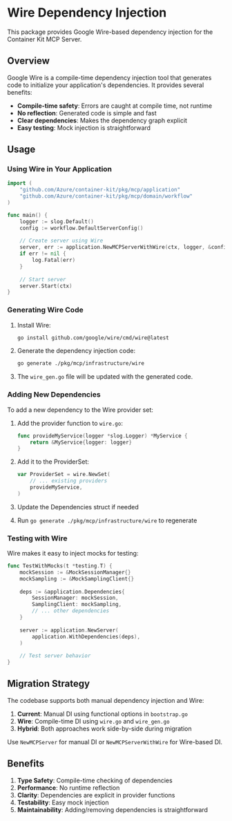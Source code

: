 # Wire Dependency Injection

This package provides Google Wire-based dependency injection for the Container Kit MCP Server.

## Overview

Google Wire is a compile-time dependency injection tool that generates code to initialize your application's dependencies. It provides several benefits:

- **Compile-time safety**: Errors are caught at compile time, not runtime
- **No reflection**: Generated code is simple and fast
- **Clear dependencies**: Makes the dependency graph explicit
- **Easy testing**: Mock injection is straightforward

## Usage

### Using Wire in Your Application

```go
import (
    "github.com/Azure/container-kit/pkg/mcp/application"
    "github.com/Azure/container-kit/pkg/mcp/domain/workflow"
)

func main() {
    logger := slog.Default()
    config := workflow.DefaultServerConfig()
    
    // Create server using Wire
    server, err := application.NewMCPServerWithWire(ctx, logger, &config)
    if err != nil {
        log.Fatal(err)
    }
    
    // Start server
    server.Start(ctx)
}
```

### Generating Wire Code

1. Install Wire:
   ```bash
   go install github.com/google/wire/cmd/wire@latest
   ```

2. Generate the dependency injection code:
   ```bash
   go generate ./pkg/mcp/infrastructure/wire
   ```

3. The `wire_gen.go` file will be updated with the generated code.

### Adding New Dependencies

To add a new dependency to the Wire provider set:

1. Add the provider function to `wire.go`:
   ```go
   func provideMyService(logger *slog.Logger) *MyService {
       return &MyService{logger: logger}
   }
   ```

2. Add it to the ProviderSet:
   ```go
   var ProviderSet = wire.NewSet(
       // ... existing providers
       provideMyService,
   )
   ```

3. Update the Dependencies struct if needed
4. Run `go generate ./pkg/mcp/infrastructure/wire` to regenerate

### Testing with Wire

Wire makes it easy to inject mocks for testing:

```go
func TestWithMocks(t *testing.T) {
    mockSession := &MockSessionManager{}
    mockSampling := &MockSamplingClient{}
    
    deps := &application.Dependencies{
        SessionManager: mockSession,
        SamplingClient: mockSampling,
        // ... other dependencies
    }
    
    server := application.NewServer(
        application.WithDependencies(deps),
    )
    
    // Test server behavior
}
```

## Migration Strategy

The codebase supports both manual dependency injection and Wire:

1. **Current**: Manual DI using functional options in `bootstrap.go`
2. **Wire**: Compile-time DI using `wire.go` and `wire_gen.go`
3. **Hybrid**: Both approaches work side-by-side during migration

Use `NewMCPServer` for manual DI or `NewMCPServerWithWire` for Wire-based DI.

## Benefits

1. **Type Safety**: Compile-time checking of dependencies
2. **Performance**: No runtime reflection
3. **Clarity**: Dependencies are explicit in provider functions
4. **Testability**: Easy mock injection
5. **Maintainability**: Adding/removing dependencies is straightforward